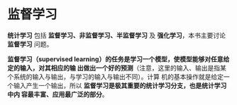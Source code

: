 监督学习
================================================================================
**统计学习** 包括 **监督学习、非监督学习、半监督学习** 及 **强化学习**，本书主要讨论 **监督学习**
问题。

**监督学习（supervised learning）的任务是学习一个模型，使模型能够对任意给定的输入，对其相应的输
出做出一个好的预测**（注意，这里的输入、输出是指某个系统的输入与输出，与学习的输入与输出不同）。计算
机的基本操作就是给定一个输入产生一个输出，所以 **监督学习是极其重要的统计学习分支，也是统计学习中内
容最丰富、应用最广泛的部分**。
